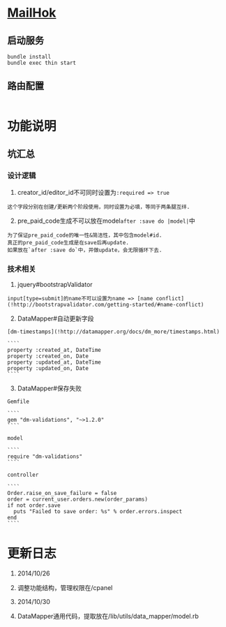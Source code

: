 # [MailHok](http://mailhok.cn/)

## 启动服务

````
bundle install
bundle exec thin start
````

## 路由配置 

````
````

# 功能说明 

## 坑汇总


### 设计逻辑

  1. creator_id/editor_id不可同时设置为`:required => true`

    这个字段分别在创建/更新两个阶段使用，同时设置为必填，等同于两条腿互绊.

  2. pre_paid_code生成不可以放在model`after :save do |model|`中

    为了保证pre_paid_code的唯一性&简洁性，其中包含model#id.
    真正的pre_paid_code生成是在save后再update.
    如果放在`after :save do`中，并做update，会无限循环下去.


### 技术相关

  1. jquery#bootstrapValidator

    input[type=submit]的name不可以设置为name => [name conflict](!http://bootstrapvalidator.com/getting-started/#name-conflict)

  2. DataMapper#自动更新字段

    [dm-timestamps](!http://datamapper.org/docs/dm_more/timestamps.html)

    ````
    property :created_at, DateTime
    property :created_on, Date
    property :updated_at, DateTime
    property :updated_on, Date
    ````

  3. DataMapper#保存失败

    Gemfile

    ````
    gem "dm-validations", "~>1.2.0"
    ````

    model

    ````
    require "dm-validations"
    ````

    controller

    ````
    Order.raise_on_save_failure = false
    order = current_user.orders.new(order_params)
    if not order.save
      puts "Failed to save order: %s" % order.errors.inspect
    end
    ````

# 更新日志

1. 2014/10/26

  1. 调整功能结构，管理权限在/cpanel

2. 2014/10/30
  
  1. DataMapper通用代码，提取放在/lib/utils/data_mapper/model.rb
